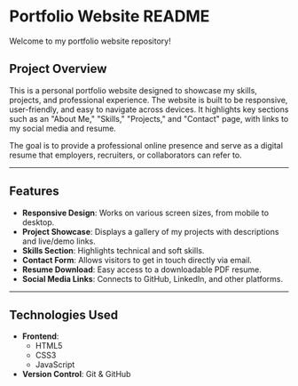 # Portfolio Website README

Welcome to my portfolio website repository!

## Project Overview

This is a personal portfolio website designed to showcase my skills, projects, and professional experience. The website is built to be responsive, user-friendly, and easy to navigate across devices. It highlights key sections such as an "About Me," "Skills," "Projects," and "Contact" page, with links to my social media and resume.

The goal is to provide a professional online presence and serve as a digital resume that employers, recruiters, or collaborators can refer to.

---

## Features

- **Responsive Design**: Works on various screen sizes, from mobile to desktop.
- **Project Showcase**: Displays a gallery of my projects with descriptions and live/demo links.
- **Skills Section**: Highlights technical and soft skills.
- **Contact Form**: Allows visitors to get in touch directly via email.
- **Resume Download**: Easy access to a downloadable PDF resume.
- **Social Media Links**: Connects to GitHub, LinkedIn, and other platforms.

---

## Technologies Used

- **Frontend**: 
  - HTML5
  - CSS3
  - JavaScript
- **Version Control**: Git & GitHub

